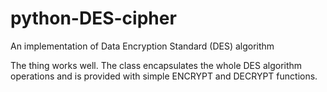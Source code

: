 # python-DES-cipher
An implementation of Data Encryption Standard (DES) algorithm

The thing works well. The class encapsulates the whole DES algorithm operations and is provided with simple ENCRYPT and DECRYPT functions.
